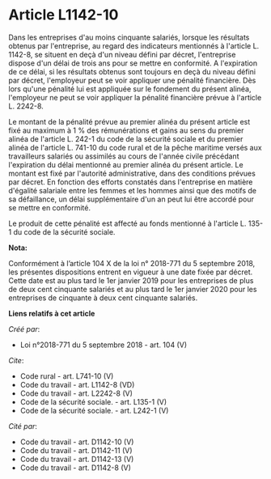 # Article L1142-10

Dans les entreprises d'au moins cinquante salariés, lorsque les résultats obtenus par l'entreprise, au regard des indicateurs
mentionnés à l'article L. 1142-8, se situent en deçà d'un niveau défini par décret, l'entreprise dispose d'un délai de trois
ans pour se mettre en conformité. A l'expiration de ce délai, si les résultats obtenus sont toujours en deçà du niveau défini
par décret, l'employeur peut se voir appliquer une pénalité financière. Dès lors qu'une pénalité lui est appliquée sur le
fondement du présent alinéa, l'employeur ne peut se voir appliquer la pénalité financière prévue à l'article L. 2242-8. 

Le montant de la pénalité prévue au premier alinéa du présent article est fixé au maximum à 1 % des rémunérations et gains au
sens du premier alinéa de l'article L. 242-1 du code de la sécurité sociale et du premier alinéa de l'article L. 741-10 du
code rural et de la pêche maritime versés aux travailleurs salariés ou assimilés au cours de l'année civile précédant
l'expiration du délai mentionné au premier alinéa du présent article. Le montant est fixé par l'autorité administrative, dans
des conditions prévues par décret. En fonction des efforts constatés dans l'entreprise en matière d'égalité salariale entre
les femmes et les hommes ainsi que des motifs de sa défaillance, un délai supplémentaire d'un an peut lui être accordé pour
se mettre en conformité. 

Le produit de cette pénalité est affecté au fonds mentionné à l'article L. 135-1 du code de la sécurité sociale.

**Nota:**

Conformément à l’article 104 X de la loi n° 2018-771 du 5 septembre 2018, les présentes dispositions entrent en vigueur à une
date fixée par décret. Cette date est au plus tard le 1er janvier 2019 pour les entreprises de plus de deux cent cinquante
salariés et au plus tard le 1er janvier 2020 pour les entreprises de cinquante à deux cent cinquante salariés.

**Liens relatifs à cet article**

_Créé par_:

  - Loi n°2018-771 du 5 septembre 2018 - art. 104 (V)

_Cite_:

  - Code rural - art. L741-10 (V)
  - Code du travail - art. L1142-8 (VD)
  - Code du travail - art. L2242-8 (V)
  - Code de la sécurité sociale. - art. L135-1 (V)
  - Code de la sécurité sociale. - art. L242-1 (V)

_Cité par_:

  - Code du travail - art. D1142-10 (V)
  - Code du travail - art. D1142-11 (V)
  - Code du travail - art. D1142-13 (V)
  - Code du travail - art. D1142-8 (V)
